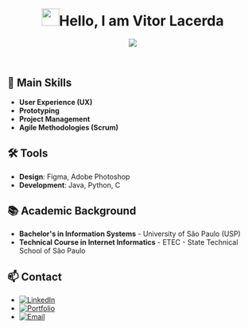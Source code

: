 <h1 align="center"><img src="https://media.giphy.com/media/hvRJCLFzcasrR4ia7z/giphy.gif" width="35"><b>Hello, I am Vitor Lacerda</b></h1>

<p align="center">
  <a href="https://github.com/DenverCoder1/readme-typing-svg"><img src="https://readme-typing-svg.herokuapp.com?font=Time+New+Roman&color=cyan&size=25&center=true&vCenter=true&width=600&height=100&lines=Product+Designer;System+Information+at+USP;Love+to+learn+new+stuff..<3"></a>
</p>

<br>

## 🚀 Main Skills

- **User Experience (UX)**
- **Prototyping**
- **Project Management**
- **Agile Methodologies (Scrum)**

## 🛠️ Tools

- **Design**: Figma, Adobe Photoshop
- **Development**: Java, Python, C

## 📚 Academic Background

- **Bachelor's in Information Systems** - University of São Paulo (USP)
- **Technical Course in Internet Informatics** - ETEC - State Technical School of São Paulo

## 📫 Contact

- [![LinkedIn](https://img.shields.io/badge/LinkedIn-vitorlacerda05-blue?style=flat&logo=linkedin)](https://www.linkedin.com/in/vitorlacerda05)
- [![Portfolio](https://img.shields.io/badge/Portfolio-vitorlacerda05.notion.site-green?style=flat&logo=notion)](https://vitorlacerda05.notion.site/Ol-sou-o-Vitor-c4f4a9d8a6b0417995f16b019948c0d4)
- [![Email](https://img.shields.io/badge/Email-vitorlacerda05@gmail.com-red?style=flat&logo=gmail)](mailto:vitorlacerda05@gmail.com)
